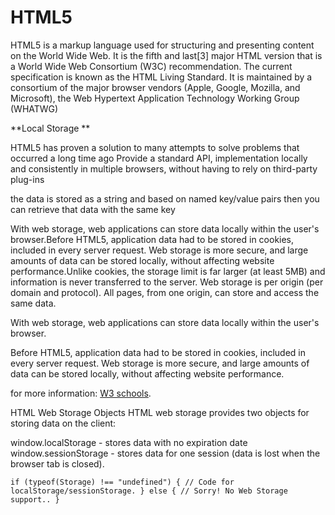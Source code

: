 # HTML5


HTML5 is a markup language used for structuring and presenting content on the World Wide Web. It is the fifth and last[3] major HTML version that is a World Wide Web Consortium (W3C) recommendation. The current specification is known as the HTML Living Standard. It is maintained by a consortium of the major browser vendors (Apple, Google, Mozilla, and Microsoft), the Web Hypertext Application Technology Working Group (WHATWG)

**Local Storage
**

HTML5 has proven a solution to many attempts to solve problems that occurred a long time ago Provide a standard API, implementation locally and consistently in multiple browsers, without having to rely on third-party plug-ins

the data is stored as a string and based on named key/value pairs then you can retrieve that data with the same key

With web storage, web applications can store data locally within the user's browser.Before HTML5, application data had to be stored in cookies, included in every server request. Web storage is more secure, and large amounts of data can be stored locally, without affecting website performance.Unlike cookies, the storage limit is far larger (at least 5MB) and information is never transferred to the server. Web storage is per origin (per domain and protocol). All pages, from one origin, can store and access the same data.

With web storage, web applications can store data locally within the user's browser.

Before HTML5, application data had to be stored in cookies, included in every server request. Web storage is more secure, and large amounts of data can be stored locally, without affecting website performance.

for more information:
[W3 schools](https://www.w3schools.com/html/html5_webstorage.asp).

HTML Web Storage Objects
HTML web storage provides two objects for storing data on the client:

window.localStorage - stores data with no expiration date
window.sessionStorage - stores data for one session (data is lost when the browser tab is closed).

``if (typeof(Storage) !== "undefined") {
  // Code for localStorage/sessionStorage.
} else {
  // Sorry! No Web Storage support..
}``